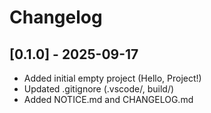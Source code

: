 # Changelog

## [0.1.0] - 2025-09-17
- Added initial empty project (Hello, Project!)
- Updated .gitignore (.vscode/, build/)
- Added NOTICE.md and CHANGELOG.md
